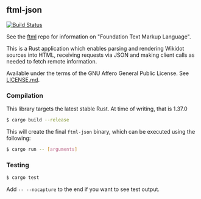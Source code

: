 ## ftml-json
[![Build Status](https://travis-ci.org/Nu-SCPTheme/ftml-json.svg?branch=master)](https://travis-ci.org/Nu-SCPTheme/ftml-json)

See the [ftml](https://github.com/Nu-SCPTheme/ftml) repo for information on "Foundation Text Markup Language".

This is a Rust application which enables parsing and rendering Wikidot sources into HTML, receiving requests via JSON and making client calls as needed to fetch remote information.

Available under the terms of the GNU Affero General Public License. See [LICENSE.md](LICENSE).

### Compilation
This library targets the latest stable Rust. At time of writing, that is 1.37.0

```sh
$ cargo build --release
```

This will create the final `ftml-json` binary, which can be executed using the following:

```sh
$ cargo run -- [arguments]
```

### Testing
```sh
$ cargo test
```

Add `-- --nocapture` to the end if you want to see test output.
